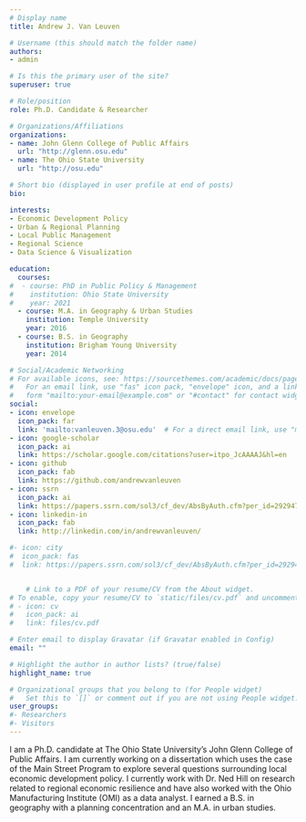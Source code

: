 ```yaml
---
# Display name
title: Andrew J. Van Leuven

# Username (this should match the folder name)
authors:
- admin

# Is this the primary user of the site?
superuser: true

# Role/position
role: Ph.D. Candidate & Researcher

# Organizations/Affiliations
organizations:
- name: John Glenn College of Public Affairs
  url: "http://glenn.osu.edu"
- name: The Ohio State University
  url: "http://osu.edu"

# Short bio (displayed in user profile at end of posts)
bio:

interests:
- Economic Development Policy
- Urban & Regional Planning
- Local Public Management
- Regional Science
- Data Science & Visualization

education:
  courses:
#  - course: PhD in Public Policy & Management
#    institution: Ohio State University
#    year: 2021
  - course: M.A. in Geography & Urban Studies
    institution: Temple University
    year: 2016
  - course: B.S. in Geography
    institution: Brigham Young University
    year: 2014

# Social/Academic Networking
# For available icons, see: https://sourcethemes.com/academic/docs/page-builder/#icons
#   For an email link, use "fas" icon pack, "envelope" icon, and a link in the
#   form "mailto:your-email@example.com" or "#contact" for contact widget.
social:
- icon: envelope
  icon_pack: far
  link: 'mailto:vanleuven.3@osu.edu'  # For a direct email link, use "mailto:test@example.org".
- icon: google-scholar
  icon_pack: ai
  link: https://scholar.google.com/citations?user=itpo_JcAAAAJ&hl=en
- icon: github
  icon_pack: fab
  link: https://github.com/andrewvanleuven
- icon: ssrn
  icon_pack: ai
  link: https://papers.ssrn.com/sol3/cf_dev/AbsByAuth.cfm?per_id=2929472
- icon: linkedin-in
  icon_pack: fab
  link: http://linkedin.com/in/andrewvanleuven/

#- icon: city
#  icon_pack: fas
#  link: https://papers.ssrn.com/sol3/cf_dev/AbsByAuth.cfm?per_id=2929472


    # Link to a PDF of your resume/CV from the About widget.
# To enable, copy your resume/CV to `static/files/cv.pdf` and uncomment the lines below.
# - icon: cv
#   icon_pack: ai
#   link: files/cv.pdf

# Enter email to display Gravatar (if Gravatar enabled in Config)
email: ""

# Highlight the author in author lists? (true/false)
highlight_name: true

# Organizational groups that you belong to (for People widget)
#   Set this to `[]` or comment out if you are not using People widget.
user_groups:
#- Researchers
#- Visitors
---
```


I am a Ph.D. candidate at The Ohio State University’s John Glenn College of Public Affairs. I am currently working on a dissertation which uses the case of the Main Street Program to explore several questions surrounding local economic development policy. I currently work with Dr. Ned Hill on research related to regional economic resilience and have also worked with the Ohio Manufacturing Institute (OMI) as a data analyst. I earned a B.S. in geography with a planning concentration and an M.A. in urban studies.
